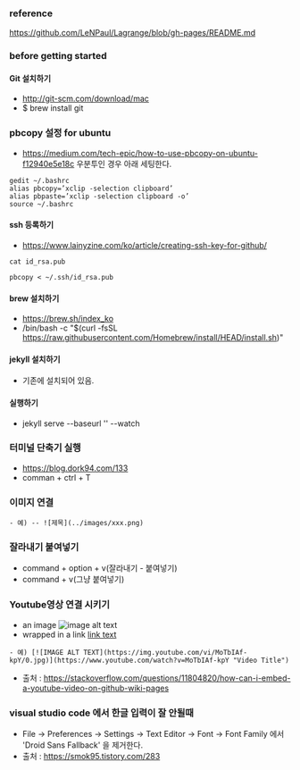 ### reference 
https://github.com/LeNPaul/Lagrange/blob/gh-pages/README.md

### before getting started
#### Git 설치하기
- http://git-scm.com/download/mac
- $ brew install git

### pbcopy 설정 for ubuntu
- https://medium.com/tech-epic/how-to-use-pbcopy-on-ubuntu-f12940e5e18c
우분투인 경우 아래 세팅한다.
~~~
gedit ~/.bashrc
alias pbcopy=’xclip -selection clipboard’
alias pbpaste=’xclip -selection clipboard -o’
source ~/.bashrc
~~~

#### ssh 등록하기
- https://www.lainyzine.com/ko/article/creating-ssh-key-for-github/
~~~
cat id_rsa.pub

pbcopy < ~/.ssh/id_rsa.pub
~~~

#### brew 설치하기
- https://brew.sh/index_ko
- /bin/bash -c "$(curl -fsSL https://raw.githubusercontent.com/Homebrew/install/HEAD/install.sh)"

#### jekyll 설치하기
- 기존에 설치되어 있음.

#### 실행하기
- jekyll serve --baseurl '' --watch

### 터미널 단축기 실행
- https://blog.dork94.com/133
- comman + ctrl + T

### 이미지 연결
~~~
- 예) -- ![제목](../images/xxx.png)
~~~

### 잘라내기 붙여넣기
- command + option + v(잘라내기 - 붙여넣기)
- command + v(그냥 붙여넣기) 

### Youtube영상 연결 시키기
- an image
![image alt text](https://example.com/link-to-image)
- wrapped in a link
[link text](https://example.com/my-link "link title")
~~~
- 예) [![IMAGE ALT TEXT](https://img.youtube.com/vi/MoTbIAf-kpY/0.jpg)](https://www.youtube.com/watch?v=MoTbIAf-kpY "Video Title")
~~~

- 출처 : https://stackoverflow.com/questions/11804820/how-can-i-embed-a-youtube-video-on-github-wiki-pages

### visual studio code 에서 한글 입력이 잘 안될때
- File -> Preferences -> Settings -> Text Editor -> Font -> Font Family  에서 'Droid Sans Fallback' 을 제거한다.
- 출처 : https://smok95.tistory.com/283
